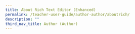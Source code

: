 ```yaml
---
title: About Rich Text Editor (Enhanced)
permalink: /teacher-user-guide/author-author/aboutrich/
description: ""
third_nav_title: Author (Author)
---
```

